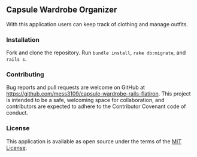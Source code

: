 ## Capsule Wardrobe Organizer
With this application users can keep track of clothing and manage outfits.

### Installation
Fork and clone the repository.  Run `bundle install`, `rake db:migrate`, and `rails s`.

### Contributing

Bug reports and pull requests are welcome on GitHub at https://github.com/mess3109/capsule-wardrobe-rails-flatiron. This project is intended to be a safe, welcoming space for collaboration, and contributors are expected to adhere to the Contributor Covenant code of conduct.

### License
This application is available as open source under the terms of the [MIT License](http://opensource.org/licenses/MIT).

